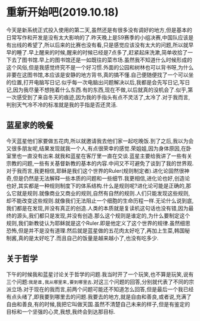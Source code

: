 # 重新开始吧(2019.10.18)

今天是新系统正式投入使用的第二天,虽然还是有很多没有调好的地方,但是基本的日常写作和开发是没有太大影响的了.昨天晚上是S9赛季的小组决赛,中国队应该是有出线的希望了,所以后来的比赛也没有看,只是感觉应该没有太大的问题,所以就早早的睡了.早上醒来的时候,醒来的时候已经是7点多了,赶紧起床洗漱,简单收拾了一下去了图书馆.早上的图书馆还是一如既往的菜市场.虽然我不知道什么时候形成的这个风俗,但是我感觉终究不是一个好习惯.外面的公园和树林也可以背书呀,为什么非要在这图书馆,本应该是安静的地方背书,真的搞不懂.自己便随便找了一个可以坐的位置,打开电脑写日记.似乎每一次电脑出问题解决以后,我都是会先写日记,写日记,因为我尽量不想拖着什么东西.有的东西,现在不做,以后就真的没机会了.似乎,第一次感受到了来自冬天的痕迹,因为我的手指头有点不灵活了,太冷了.对于我而言,判别天气冷不冷的标准就是我的手指是否还灵活.

## 蓝星家的晚餐

今天蓝星他们家要做五花肉,所以就邀请我去他们家一起吃晚饭.到了之后,我以为会又很多朋友呢,结果发现就我一个人,有点很荣幸的感觉.荣姐姐,因为身体原因,在卧室里也一直没有出来.就我和蓝星在客厅里一直在交谈.蓝星主要给我讲了一些有关宗教的问题,一些有关基督新教的基本的内容.中间又不可避免了谈到了我的世界观.对于我而言,我更相信,耶稣是我们这个世界的Ruler(规则制定者).进化论固然很神奇,但是仍然是无法解释一些本质的问题和一些细节.我更相信,进化论也好,创造论也好,其实都是一种规则制度下的体系结构.什么是规则呢?进化论可能是正确的,那么它就是规则.就像商业又商业的规则,自然有自然的规则.人们只能发现这些规则,却不能改变这些规则.就像我们无法阻止一个细胞的生命历程一样.无论什么说到底,我们都是在发现,并没有真正的创造.人类的本质就是复读机这句话也没有错,因为最终的源头,我们都只是发现,并没有创造.那么这个规则是谁定的,为什么要制定这个规则,我们新教徒认为耶稣就是这个Ruler.即是他定义了这个世界的规律.虽然细思恐怖,但是并不是没有道理.然后就是蓝星做的五花肉太好吃了,再加上生菜,韩国秘制酱,真的是太好吃了.而且自己的饭量是越来越小了,也没有吃多少.

## 关于哲学

下午的时候我和蓝星讨论关于哲学的问题.我当时开了一个玩笑,也不算是玩笑,说有三个问题:`我是谁,我从哪里来,要到哪里去`.对这三个问题的回答,分别就代表了不同的宗派立场.对于现在的我而言,前两个问题可能还不知道怎么回答,但是最后一个我已经有点头绪了,即我要到哪里去的问题.我要去的地方,就是自由和善良,或者说,充满了自由和善良,有的时候,我把它叫做天国.虽然不清楚自己未来的样子,但是有鉴定的目标和一个坚强的心灵,我想,我终会到达那目标.
